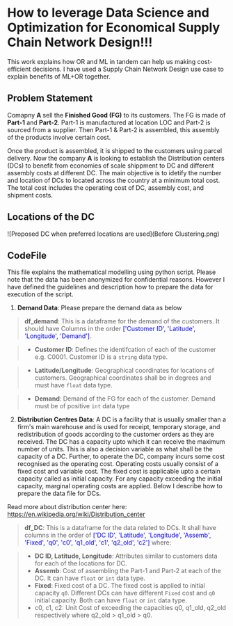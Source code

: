 # How to leverage Data Science and Optimization for Economical Supply Chain Network Design!!!
This work explains how OR and ML in tandem can help us making cost-efficient decisions. I have used a Supply Chain Network Design use case to explain benefits of ML+OR together.

## Problem Statement
Comapny __A__ sell the __Finished Good (FG)__ to its customers. The FG is made of __Part-1__ and __Part-2__. Part-1 is manufactured at location LOC and Part-2 is sourced from a supplier. Then Part-1 & Part-2 is assembled, this assembly of the products involve certain cost.
<br>


Once the product is assembled, it is shipped to the customers using parcel delivery. Now the company __A__ is looking to establish the Distribution centers (DCs) to benefit from economies of scale shippment to DC and different assembly costs at different DC. The main objective is to idetify the number and location of DCs to located across the country at a minimum total cost. The total cost includes the operating cost of DC, assembly cost, and shipment costs.

## Locations of the DC

![Proposed DC when preferred locations are used](Before Clustering.png)

## CodeFile
This file explains the mathematical modelling using python script. Please note that the data has been anonymized for confidential reasons. However I have defined the guidelines and description how to prepare the data for execution of the script.


1. __Demand Data__: Please prepare the demand data as below
 > __df_demand__: This is a dataframe for the demand of the customers. It should have Columns in the order <font color=blue>['Customer ID', 'Latitude', 'Longitude', 'Demand']</font>.
 
  > * __Customer ID__: Defines the identifcation of each of the customer e.g. C0001. Customer ID is a `string` data type.
  
  > * __Latitude/Longitude__: Geographical coordinates for locations of customers. Geographical coordinates shall be in degrees and must have `float` data type.
  
  > * __Demand__: Demand of the FG for each of the customer. Demand must be of positive `int` data type
  
  
2. __Distribution Centres Data__: A DC is a facility that is usually smaller than a firm's main warehouse and is used for receipt, temporary storage, and redistribution of goods according to the customer orders as they are received. The DC has a capacity upto which it can receive the maximum number of units. This is also a decision variable as what shall be the capacity of a DC. Further, to operate the DC, company incurs some cost recognised as the operating cost. Operating costs usually consist of a fixed cost and variable cost. The fixed cost is applicable upto a certain capacity called as initial capacity. For any capacity exceeding the initial capacity, marginal operating costs are applied. Below I describe how to prepare the data file for DCs.  

Read more about distribution center here: https://en.wikipedia.org/wiki/Distribution_center
 > __df_DC__: This is a dataframe for the data related to DCs. It shall have columns in the order of <font color=blue>['DC ID', 'Latitude', 'Longitude', 'Assemb', 'Fixed', 'q0', 'c0', 'q1_old', 'c1', 'q2_old', 'c2']</font>  where: 
 
  > * __DC ID, Latitude, Longitude__: Attributes similar to customers data for each of the locations for DC.
  > * __Assemb__: Cost of assembling the Part-1 and Part-2 at each of the DC. It can have `float` or `int` data type.
  > * __Fixed__: Fixed cost of a DC. The fixed cost is applied to initial capacity `q0`. Different DCs can have different `Fixed` cost and `q0` initial capacity. Both can have `float` or `int` data type.
  > * c0, c1, c2: Unit Cost of exceeding the capacities q0, q1_old, q2_old respectively where q2_old > q1_old > q0.
